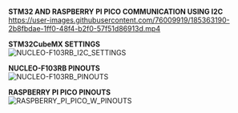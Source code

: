 <b>STM32 AND RASPBERRY PI PICO COMMUNICATION USING I2C</b><br>
https://user-images.githubusercontent.com/76009919/185363190-2b8fbdae-1ff0-48f4-b2f0-57f51d86913d.mp4

<b>STM32CubeMX SETTINGS</b><br>
![NUCLEO-F103RB_I2C_SETTINGS](https://user-images.githubusercontent.com/76009919/185176507-51392c5d-26dd-4b1a-82b1-aa375badeb09.png)

<b>NUCLEO-F103RB PINOUTS</b><br>
![NUCLEO-F103RB_PINOUTS](https://user-images.githubusercontent.com/76009919/185176628-0170eefa-a3a5-4d44-9c6a-9a4bac8ed773.png)

<b>RASPBERRY PI PICO PINOUTS</b><br>
![RASPBERRY_PI_PICO_W_PINOUTS](https://user-images.githubusercontent.com/76009919/185176949-01c806a2-b2f2-4fb8-8b99-f773f135c368.png)




